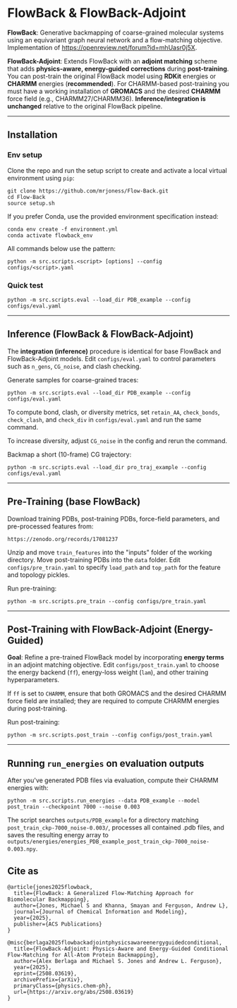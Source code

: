 # FlowBack & FlowBack-Adjoint

**FlowBack**: Generative backmapping of coarse-grained molecular systems using an equivariant graph neural network and a flow-matching objective. Implementation of https://openreview.net/forum?id=mhUasr0j5X.

**FlowBack-Adjoint**: Extends FlowBack with an **adjoint matching** scheme that adds **physics-aware, energy-guided corrections** during **post-training**. You can post-train the original FlowBack model using **RDKit** energies or **CHARMM** energies (**recommended**). For CHARMM-based post-training you must have a working installation of **GROMACS** and the desired **CHARMM** force field (e.g., CHARMM27/CHARMM36). **Inference/integration is unchanged** relative to the original FlowBack pipeline.

---

## Installation

### Env setup
Clone the repo and run the setup script to create and activate a local virtual environment using `pip`:

    git clone https://github.com/mrjoness/Flow-Back.git
    cd Flow-Back
    source setup.sh

If you prefer Conda, use the provided environment specification instead:

    conda env create -f environment.yml
    conda activate flowback_env

All commands below use the pattern:

    python -m src.scripts.<script> [options] --config configs/<script>.yaml

### Quick test
    python -m src.scripts.eval --load_dir PDB_example --config configs/eval.yaml

---

## Inference (FlowBack & FlowBack-Adjoint)

The **integration (inference)** procedure is identical for base FlowBack and FlowBack-Adjoint models. Edit `configs/eval.yaml` to control parameters such as `n_gens`, `CG_noise`, and clash checking.

Generate samples for coarse-grained traces:

    python -m src.scripts.eval --load_dir PDB_example --config configs/eval.yaml

To compute bond, clash, or diversity metrics, set `retain_AA`, `check_bonds`, `check_clash`, and `check_div` in `configs/eval.yaml` and run the same command.

To increase diversity, adjust `CG_noise` in the config and rerun the command.

Backmap a short (10-frame) CG trajectory:

    python -m src.scripts.eval --load_dir pro_traj_example --config configs/eval.yaml

---

## Pre-Training (base FlowBack)

Download training PDBs, post-training PDBs, force-field parameters, and pre-processed features from:

    https://zenodo.org/records/17081237

Unzip and move `train_features` into the "inputs" folder of the working directory. Move post-training PDBs into the `data` folder. Edit `configs/pre_train.yaml` to specify `load_path` and `top_path` for the feature and topology pickles.

Run pre-training:

    python -m src.scripts.pre_train --config configs/pre_train.yaml

---

## Post-Training with FlowBack-Adjoint (Energy-Guided)

**Goal**: Refine a pre-trained FlowBack model by incorporating **energy terms** in an adjoint matching objective. Edit `configs/post_train.yaml` to choose the energy backend (`ff`), energy-loss weight (`lam`), and other training hyperparameters.

If `ff` is set to `CHARMM`, ensure that both GROMACS and the desired CHARMM force field are installed; they are required to compute CHARMM energies during post-training.

Run post-training:

    python -m src.scripts.post_train --config configs/post_train.yaml

---

## Running `run_energies` on evaluation outputs

After you've generated PDB files via evaluation, compute their CHARMM energies with:
```
python -m src.scripts.run_energies --data PDB_example --model post_train --checkpoint 7000 --noise 0.003
```
The script searches `outputs/PDB_example` for a directory matching
`post_train_ckp-7000_noise-0.003/`, processes all contained .pdb files, and saves the resulting energy array to `outputs/energies/energies_PDB_example_post_train_ckp-7000_noise-0.003.npy`.

## Cite as

    @article{jones2025flowback,
      title={FlowBack: A Generalized Flow-Matching Approach for Biomolecular Backmapping},
      author={Jones, Michael S and Khanna, Smayan and Ferguson, Andrew L},
      journal={Journal of Chemical Information and Modeling},
      year={2025},
      publisher={ACS Publications}
    }

    @misc{berlaga2025flowbackadjointphysicsawareenergyguidedconditional,
      title={FlowBack-Adjoint: Physics-Aware and Energy-Guided Conditional Flow-Matching for All-Atom Protein Backmapping},
      author={Alex Berlaga and Michael S. Jones and Andrew L. Ferguson},
      year={2025},
      eprint={2508.03619},
      archivePrefix={arXiv},
      primaryClass={physics.chem-ph},
      url={https://arxiv.org/abs/2508.03619}
    }

